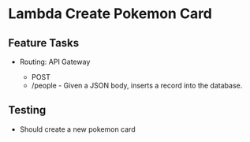 # Lambda Create Pokemon Card

## Feature Tasks

- Routing: API Gateway

  - POST
  - /people - Given a JSON body, inserts a record into the database.

## Testing

- Should create a new pokemon card
